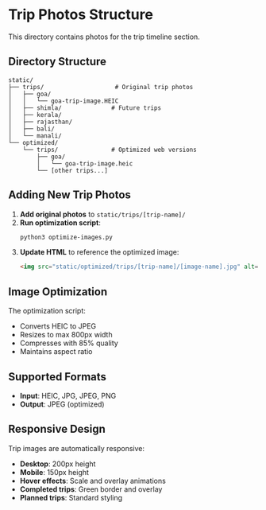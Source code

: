 # Trip Photos Structure

This directory contains photos for the trip timeline section.

## Directory Structure
```
static/
├── trips/                    # Original trip photos
│   ├── goa/
│   │   └── goa-trip-image.HEIC
│   ├── shimla/              # Future trips
│   ├── kerala/
│   ├── rajasthan/
│   ├── bali/
│   └── manali/
└── optimized/
    └── trips/               # Optimized web versions
        ├── goa/
        │   └── goa-trip-image.heic
        └── [other trips...]
```

## Adding New Trip Photos

1. **Add original photos** to `static/trips/[trip-name]/`
2. **Run optimization script**:
   ```bash
   python3 optimize-images.py
   ```
3. **Update HTML** to reference the optimized image:
   ```html
   <img src="static/optimized/trips/[trip-name]/[image-name].jpg" alt="Trip Photo" class="trip-image">
   ```

## Image Optimization

The optimization script:
- Converts HEIC to JPEG
- Resizes to max 800px width
- Compresses with 85% quality
- Maintains aspect ratio

## Supported Formats
- **Input**: HEIC, JPG, JPEG, PNG
- **Output**: JPEG (optimized)

## Responsive Design

Trip images are automatically responsive:
- **Desktop**: 200px height
- **Mobile**: 150px height
- **Hover effects**: Scale and overlay animations
- **Completed trips**: Green border and overlay
- **Planned trips**: Standard styling
